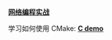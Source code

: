 

**[网络编程实战](https://time.geekbang.org/column/article/138948)**


学习如何使用 CMake: **[C demo](https://github.com/lx1036/yolanda)**
